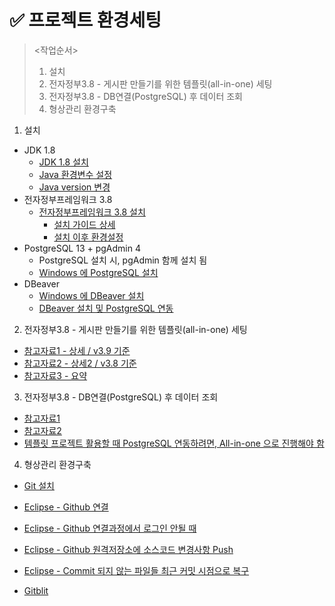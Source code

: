 # ✅ 프로젝트 환경세팅

> <작업순서>
>
> 1. 설치
> 2. 전자정부3.8 - 게시판 만들기를 위한 템플릿(all-in-one) 세팅
> 3. 전자정부3.8 -  DB연결(PostgreSQL) 후 데이터 조회
> 4. 형상관리 환경구축





1. 설치

- JDK 1.8
  - [JDK 1.8 설치](https://gocoder.tistory.com/2498)
  - [Java 환경변수 설정](https://danmilife.tistory.com/6)
  - [Java version 변경](https://coding-factory.tistory.com/823)
- 전자정부프레임워크 3.8
  - [전자정부프레임워크 3.8 설치](https://www.egovframe.go.kr/home/sub.do?menuNo=41)
    - [설치 가이드 상세](https://dingbat.tistory.com/11)
    - [설치 이후 환경설정](https://webobj.tistory.com/29) 
- PostgreSQL 13 + pgAdmin 4
  - PostgreSQL 설치 시, pgAdmin 함께 설치 됨
  - [Windows 에 PostgreSQL 설치](https://backendcode.tistory.com/225)
- DBeaver
  - [Windows 에 DBeaver 설치](https://bskyvision.com/entry/%EC%9C%88%EB%8F%84%EC%9A%B0-PC%EC%97%90-DBeaver-%EC%84%A4%EC%B9%98%ED%95%98%EA%B8%B0)
  - [DBeaver 설치 및 PostgreSQL 연동](https://spiritup91.tistory.com/56)




2. 전자정부3.8 - 게시판 만들기를 위한 템플릿(all-in-one) 세팅

- [참고자료1 - 상세 / v3.9 기준](https://webobj.tistory.com/72)
- [참고자료2 - 상세2 / v3.8 기준](https://web-obj.tistory.com/273)
- [참고자료3 - 요약](https://nizimo.tistory.com/255)



3. 전자정부3.8 -  DB연결(PostgreSQL) 후 데이터 조회

- [참고자료1](https://blog.naver.com/PostView.naver?blogId=seangje&logNo=221600871079&parentCategoryNo=&categoryNo=18&viewDate=&isShowPopularPosts=true&from=search)
- [참고자료2](https://velog.io/@seunghy/%EC%A0%84%EC%9E%90%EC%A0%95%EB%B6%80%ED%94%84%EB%A0%88%EC%9E%84%EC%9B%8C%ED%81%AC-DB%EC%97%B0%EA%B2%B0Postgresql)
- [템플릿 프로젝트 활용할 때 PostgreSQL 연동하려면, All-in-one 으로 진행해야 함](https://www.egovframe.go.kr/home/qainfo/qainfoRead.do?menuNo=69&qaId=QA_00000000000019258)

  

4. 형상관리 환경구축

- [Git 설치](https://taewow.tistory.com/13)

- [Eclipse - Github 연결](https://mollangpiu.tistory.com/309) 

- [Eclipse - Github 연결과정에서 로그인 안될 때](https://joytk.tistory.com/58)  

- [Eclipse - Github 원격저장소에 소스코드 변경사항 Push](https://olsh1108o.tistory.com/entry/Git-%EC%9D%B4%ED%81%B4%EB%A6%BD%EC%8A%A4%EC%97%90%EC%84%9C-Git-commit%ED%95%98%EA%B8%B0)

- [Eclipse - Commit 되지 않는 파일들 최근 커밋 시점으로 복구](https://smartdatastory.tistory.com/entry/%EC%9D%B4%ED%81%B4%EB%A6%BD%EC%8A%A4-git-%EC%86%8C%EC%8A%A4-%EC%B6%A9%EB%8F%8C-%EC%97%90%EB%9F%AC%EB%A1%9C-%EC%9D%B8%ED%95%B4-pull-%EC%95%88%EB%90%A8-%ED%95%B4%EA%B2%B0-%EB%B0%A9%EB%B2%95)
  
- [Gitblit](https://ceodanbi.tistory.com/m/149) 
